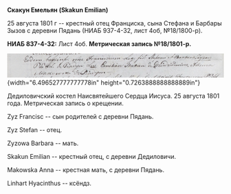 **Скакун Емельян (Skakun Emilian)**

25 августа 1801 г -- крестный отец Франциска, сына Стефана и Барбары
Зызов с деревни Пядань (НИАБ 937-4-32, лист 4об, №18/1800-р).

**НИАБ 837-4-32:** Лист 4об. **Метрическая запись №18/1801-р.**

![](./media/0a363f8e3e0b276631a5095341b115d9ca2d9a11.png){width="6.496527777777778in"
height="0.7263888888888889in"}

Дедиловичский костел Наисвятейшего Сердца Иисуса. 25 августа 1801 года.
Метрическая запись о крещении.

Zyz Francisc -- сын родителей с деревни Пядань.

Zyz Stefan -- отец.

Zyzowa Barbara -- мать.

Skakun Emilian -- крестный отец, с деревни Дедиловичи.

Makowska Anna -- крестная мать, с деревни Пядань.

Linhart Hyacinthus -- ксёндз.
